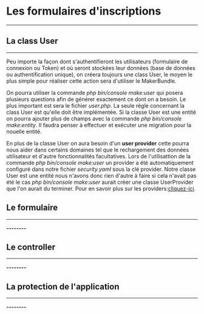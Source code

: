 # Les formulaires d'inscriptions
--------

## La class User
--------
Peu importe la façon dont s'authentifieront les utilisateurs (formulaire de connexion ou Token) et où seront stockées leur données (base de données ou authentification unique), on créera toujours une class User, le moyen le plus simple pour réaliser cette action sera d'utiliser le MakerBundle.

On pourra utiliser la commande *php bin/console make:user* qui posera plusieurs questions afin de générer exactement ce dont on a besoin. Le plus important est sera le fichier *user.php*. La seule règle concernant la class User est qu'elle doit être implémentée. Si la classe User est une entité on pourra ajouter plus de champs avec la commande *php bin/console make:entity*. Il faudra penser à effectuer et exécuter une migration pour la nouelle entité.

En plus de la classe User on aura besoin d'un **user provider** cette pourra nous aider dans certains domaines tel que le rechargement des données utilisateur et d'autre fonctionnalités facultatives.
Lors de l'utilisattion de la commande *php bin/console make:user* un provider a été automatiquement configuré dans notre fichier *security.yaml* sous la clé provider. Notre classe User est une entité nous n'avons donc rien d'autre à faire si cela n'avait pas été le cas *php bin/console make:user* aurait créer une classe UserProvider que l'on aurait du terminer. Pour en savoir plus sur les providers:[cliquez-ici](https://symfony.com/doc/current/security/user_provider.html).


## Le formulaire
--------
**--------**

## Le controller
--------
**--------**

## La protection de l'application
--------
**--------**
